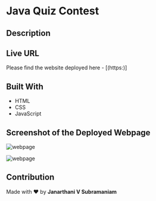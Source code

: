 # Java Quiz Contest

## Description


## Live URL
Please find the website deployed here - [(https:)]

## Built With
* HTML
* CSS
* JavaScript

## Screenshot of the Deployed Webpage
![webpage](./assets/images/)

![webpage](./assets/images/)

## Contribution
Made with :heart: by **Janarthani V Subramaniam**